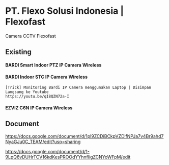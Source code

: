 # PT. Flexo Solusi Indonesia | Flexofast
Camera CCTV Flexofast

## Existing 

#### BARDI Smart Indoor PTZ IP Camera Wireless
#### BARDI Indoor STC IP Camera Wireless
    [Trick] Monitoring Bardi IP Camera menggunakan Laptop | Disimpan Langsung ke Youtube
    https://youtu.be/qI8QZN72a-I
    

#### EZVIZ C6N IP Camera Wireless

## Document

https://docs.google.com/document/d/1pl9ZCDiBCkpVZDlfNPJa7v4Br9ahd7NyaGJu0C_TEAM/edit?usp=sharing

https://docs.google.com/document/d/1-9LpQ6vDUHrTCV16kdKesPROOdYYhnfligZCNYoWFpM/edit

